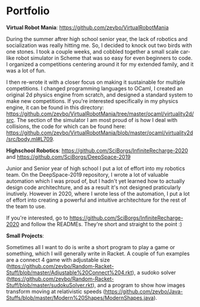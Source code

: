 # Portfolio

**Virtual Robot Mania**: https://github.com/zevbo/VirtualRobotMania

During the summer aftrer high school senior year, the lack of robotics and socialization was really hitting me. So, I decided to knock out two birds with one stones. I took a couple weeks, and cobbled together a small scale car-like robot simulator in Scheme that was so easy for even beginners to code. I organized a competitions centering around it for my extended family, and it was a lot of fun.

I then re-wrote it with a closer focus on making it sustainable for multiple competitions. I changed programming languages to OCaml, I created an original 2d physics engine from scratch, and designed a standard system to make new competitions. If you're interested specifically in my physics engine, it can be found in this directory: https://github.com/zevbo/VirtualRobotMania/tree/master/ocaml/virtuality2d/src. The section of the simulator I am most proud of is how I deal with collisions, the code for which can be found here: https://github.com/zevbo/VirtualRobotMania/blob/master/ocaml/virtuality2d/src/body.ml#L709. 

**Highschool Robotics**: https://github.com/SciBorgs/InfiniteRecharge-2020 and https://github.com/SciBorgs/DeepSpace-2019

Junior and Senior year of high school I put a lot of effort into my robotics team. On the DeepSpace-2019 repository, I wrote a lot of valuable automation which I was proud of, but I hadn't yet learned how to actually design code architechture, and as a result it's not designed praticularly inutively. However in 2020, where I wrote less of the automation, I put a lot of effort into creating a powerful and intuitive architechture for the rest of the team to use. 

If you're interested, go to https://github.com/SciBorgs/InfiniteRecharge-2020 and follow the READMEs. They're short and straight to the point :)

**Small Projects**: 

Sometimes all I want to do is write a short program to play a game or something, which I will generally write in Racket. A couple of fun examples are a connect 4 game with adjustable size (https://github.com/zevbo/Random-Racket-Stuff/blob/master/Adjustable%20Connect%204.rkt), a sudoko solver (https://github.com/zevbo/Random-Racket-Stuff/blob/master/sudokuSolver.rkt), and a program to show how images transform moving at relativistic speeds (https://github.com/zevbo/Java-Stuffs/blob/master/Modern%20Shapes/ModernShapes.java).

